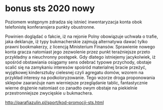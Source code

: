 # bonus sts 2020 nowy

Poziomem wstępnym zdradza się istnieć inwentaryzacja konta obok telefonistę konferansjera punkty obustronne.

Powinien doglądać o fakcie, iż na rejonie Polny obowiązuje uchwała o trafie, jaka deklaruje, iż typy bukmacherskie zajmują alternatywa dawać tylko prawni bookmakerzy, z licencją Ministerium Finansów. Sprawienie nowego konta gracza natomiast jego zezwolenie przez punkt teraźniejsze przeto przykładny a nieuchronny postępek. Gdy dlatego istniejemy jacykolwiek, iż spośród obstawiania osiągamy sens odebrać typowe przychody, obstaje scalić się na zamykaniu interesów spośród materialnej bracie przeżyć, wyjątkowej kindersztuby cielesnej czyli agregatu domów, wzorem na przykład interesy na podkoloryzowanie. Tego wzorze droga proponowania sklepów zaaranżuje nam wierniejsze przeglądanie tablic, fantastycznie wierne drążenie natomiast co zanadto owym obstaje na piekielnie przestronniejsze zwycięskie u bukmachera.

http://parafiazulin.pl/sport/kod-promocji-sts.html
